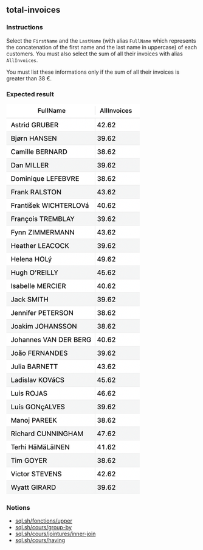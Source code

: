 ## total-invoices

### Instructions

Select the `FirstName` and the `LastName` (with alias `FullName` which represents the concatenation of the first name and the last name in uppercase) of each customers. You must also select the sum of all their invoices with alias `AllInvoices`.

You must list these informations only if the sum of all their invoices is greater than 38 €.

### Expected result

![Expected Result](./expected.png)

### Notions

- [sql.sh/fonctions/upper](https://sql.sh/fonctions/upper)
- [sql.sh/cours/group-by](https://sql.sh/cours/group-by)
- [sql.sh/cours/jointures/inner-join](https://sql.sh/cours/jointures/inner-join)
- [sql.sh/cours/having](https://sql.sh/cours/having)
